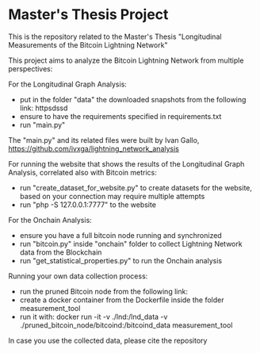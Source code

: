 # Master's Thesis Project


This is the repository related to the Master's Thesis "Longitudinal Measurements of the Bitcoin Lightning Network" 

This project aims to analyze the Bitcoin Lightning Network from multiple perspectives:

For the Longitudinal Graph Analysis:
- put in the folder "data" the downloaded snapshots from the following link:
httpsdssd
- ensure to have the requirements specified in requirements.txt 
- run "main.py"
  
The "main.py" and its related files were built by Ivan Gallo, https://github.com/ivxga/lightning_network_analysis

For running the website that shows the results of the Longitudinal Graph Analysis, correlated also with Bitcoin metrics:
- run "create_dataset_for_website.py" to create datasets for the website, based on your connection may require multiple attempts
- run "php -S 127.0.0.1:7777" to the website

For the Onchain Analysis:
- ensure you have a full bitcoin node running and synchronized
- run "bitcoin.py" inside "onchain" folder to collect Lightning Network data from the Blockchain
- run "get_statistical_properties.py" to run the Onchain analysis

Running your own data collection process:
- run the pruned Bitcoin node from the following link:
- create a docker container from the Dockerfile inside the folder measurement_tool
- run it with:
docker run -it -v ./lnd:/lnd_data -v ./pruned_bitcoin_node/bitcoind:/bitcoind_data measurement_tool


In case you use the collected data, please cite the repository
